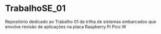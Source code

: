 # TrabalhoSE_01
Repositório dedicado ao Trabalho 01 da trilha de sistemas embarcados que envolve revisão de aplicações na placa Raspberry Pi Pico W
